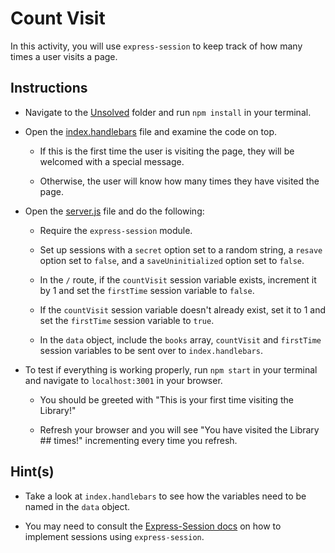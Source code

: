# Count Visit

In this activity, you will use `express-session` to keep track of how many times a user visits a page.

## Instructions

* Navigate to the [Unsolved](Unsolved/) folder and run `npm install` in your terminal.

* Open the [index.handlebars](Unsolved/views/index.handlebars) file and examine the code on top.

  * If this is the first time the user is visiting the page, they will be welcomed with a special message. 
  
  * Otherwise, the user will know how many times they have visited the page. 

* Open the [server.js](Unsolved/server.js) file and do the following:

  * Require the `express-session` module.

  * Set up sessions with a `secret` option set to a random string, a `resave` option set to `false`, and a `saveUninitialized` option set to `false`. 

  * In the `/` route, if the `countVisit` session variable exists, increment it by 1 and set the `firstTime` session variable to `false`.

  * If the `countVisit` session variable doesn't already exist, set it to 1 and set the `firstTime` session variable to `true`.

  * In the `data` object, include the `books` array, `countVisit` and `firstTime` session variables to be sent over to `index.handlebars`.

* To test if everything is working properly, run `npm start` in your terminal and navigate to `localhost:3001` in your browser. 

  * You should be greeted with "This is your first time visiting the Library!"

  * Refresh your browser and you will see "You have visited the Library ## times!" incrementing every time you refresh.

## Hint(s)

* Take a look at `index.handlebars` to see how the variables need to be named in the `data` object.

* You may need to consult the [Express-Session docs](https://www.npmjs.com/package/express-session) on how to implement sessions using `express-session`.